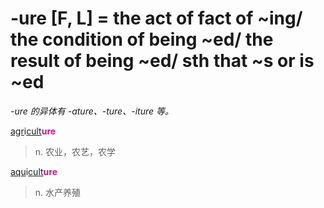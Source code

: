 # -ure [F, L] = the act of fact of ~ing/ the condition of being ~ed/ the result of being ~ed/ sth that ~s or is ~ed

*-ure 的异体有 -ature、-ture、-iture 等。*

[agr](_agr_.md)i[cult](_cult_.md)<b style="color: #C71585;">ure</b>
> n. 农业，农艺，农学

[aqu](_aqu_.md)i[cult](_cult_.md)<b style="color: #C71585;">ure</b>
> n. 水产养殖